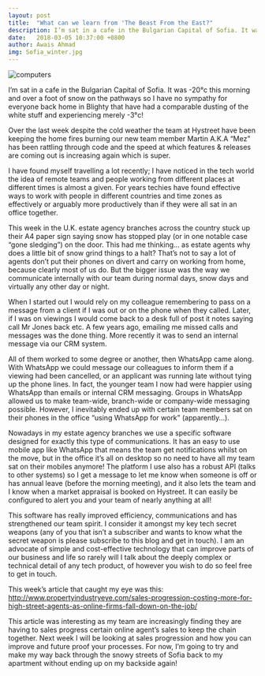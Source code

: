 ```yaml
---
layout: post
title:  "What can we learn from 'The Beast From the East?"
description: I’m sat in a cafe in the Bulgarian Capital of Sofia. It was -20°c this morning and over a foot of snow on the pathways so...
date:   2018-03-05 10:37:00 +0800
author: Awais Ahmad
img: Sofia_winter.jpg
---
```


![computers]({{site.url}}/images/Sofia_winter.jpg)

I’m sat in a cafe in the Bulgarian Capital of Sofia. It was -20°c this morning and over a foot of snow on the pathways so I have no sympathy for everyone back home in Blighty that have had a comparable dusting of the white stuff and experiencing merely -3°c!

Over the last week despite the cold weather the team at Hystreet have been keeping the home fires burning our new team member Martin A.K.A “Mez” has been rattling through code and the speed at which features & releases are coming out is increasing again which is super.
<!--more-->

I have found myself travelling a lot recently; I have noticed in the tech world the idea of remote teams and people working from different places at different times is almost a given. For years techies have found effective ways to work with people in different countries and time zones as effectively or arguably more productively than if they were all sat in an office together.

This week in the U.K. estate agency branches across the country stuck up their A4 paper sign saying snow has stopped play (or in one notable case “gone sledging”) on the door. This had me thinking… as estate agents why does a little bit of snow grind things to a halt? That’s not to say a lot of agents don’t put their phones on divert and carry on working from home, because clearly most of us do. But the bigger issue was the way we communicate internally with our team during normal days, snow days and virtually any other day or night.

When I started out I would rely on my colleague remembering to pass on a message from a client if I was out or on the phone when they called. Later, if I was on viewings I would come back to a desk full of post it notes saying call Mr Jones back etc. A few years ago, emailing me missed calls and messages was the done thing. More recently it was to send an internal message via our CRM system.

All of them worked to some degree or another, then WhatsApp came along. With WhatsApp we could message our colleagues to inform them if a viewing had been cancelled, or an applicant was running late without tying up the phone lines. In fact, the younger team I now had were happier using WhatsApp than emails or internal CRM messaging. Groups in WhatsApp allowed us to make team-wide, branch-wide or company-wide messaging possible. However, I inevitably ended up with certain team members sat on their phones in the office “using WhatsApp for work” (apparently…).

Nowadays in my estate agency branches we use a specific software designed for exactly this type of communications. It has an easy to use mobile app like WhatsApp that means the team get notifications whilst on the move, but in the office it’s all on desktop so no need to have all my team sat on their mobiles anymore! The platform I use also has a robust API (talks to other systems) so I get a message to let me know when someone is off or has annual leave (before the morning meeting), and it also lets the team and I know when a market appraisal is booked on Hystreet. It can easily be configured to alert you and your team of nearly anything at all!

This software has really improved efficiency, communications and has strengthened our team spirit. I consider it amongst my key tech secret weapons (any of you that isn’t a subscriber and wants to know what the secret weapon is please subscribe to this blog and get in touch). I am an advocate of simple and cost-effective technology that can improve parts of our business and life so rarely will I talk about the deeply complex or technical detail of any tech product, of however you wish to do so feel free to get in touch.

This week’s article that caught my eye was this: <a href="http://www.propertyindustryeye.com/sales-progression-costing-more-for-high-street-agents-as-online-firms-fall-down-on-the-job/">http://www.propertyindustryeye.com/sales-progression-costing-more-for-high-street-agents-as-online-firms-fall-down-on-the-job/</a>

This article was interesting as my team are increasingly finding they are having to sales progress certain online agent’s sales to keep the chain together. Next week I will be looking at sales progression and how you can improve and future proof your processes. For now, I’m going to try and make my way back through the snowy streets of Sofia back to my apartment without ending up on my backside again!

